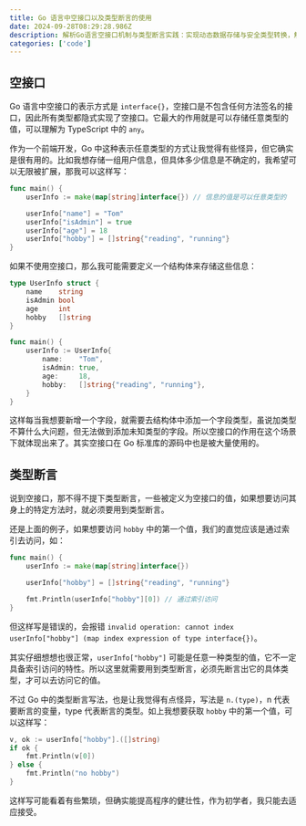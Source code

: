 ```yaml
---
title: Go 语言中空接口以及类型断言的使用
date: 2024-09-28T08:29:28.986Z
description: 解析Go语言空接口机制与类型断言实践：实现动态数据存储与安全类型转换，解决JSON解析与配置管理中的类型不确定性难题。
categories: ['code']
---
```


## 空接口

Go 语言中空接口的表示方式是 `interface{}`，空接口是不包含任何方法签名的接口，因此所有类型都隐式实现了空接口。它最大的作用就是可以存储任意类型的值，可以理解为 TypeScript 中的 `any`。

作为一个前端开发，Go 中这种表示任意类型的方式让我觉得有些怪异，但它确实是很有用的。比如我想存储一组用户信息，但具体多少信息是不确定的，我希望可以无限被扩展，那我可以这样写：

```go
func main() {
	userInfo := make(map[string]interface{}) // 信息的值是可以任意类型的

	userInfo["name"] = "Tom"
    userInfo["isAdmin"] = true
	userInfo["age"] = 18
	userInfo["hobby"] = []string{"reading", "running"}
}
```

如果不使用空接口，那么我可能需要定义一个结构体来存储这些信息：

```go
type UserInfo struct {
	name    string
	isAdmin bool
	age     int
	hobby   []string
}

func main() {
	userInfo := UserInfo{
		name:    "Tom",
		isAdmin: true,
		age:     18,
		hobby:   []string{"reading", "running"},
	}
}
```

这样每当我想要新增一个字段，就需要去结构体中添加一个字段类型，虽说加类型不算什么大问题，但无法做到添加未知类型的字段。所以空接口的作用在这个场景下就体现出来了。其实空接口在 Go 标准库的源码中也是被大量使用的。

## 类型断言

说到空接口，那不得不提下类型断言，一些被定义为空接口的值，如果想要访问其身上的特定方法时，就必须要用到类型断言。

还是上面的例子，如果想要访问 `hobby` 中的第一个值，我们的直觉应该是通过索引去访问，如：

```go
func main() {
	userInfo := make(map[string]interface{})

	userInfo["hobby"] = []string{"reading", "running"}

    fmt.Println(userInfo["hobby"][0]) // 通过索引访问
}
```

但这样写是错误的，会报错 `invalid operation: cannot index userInfo["hobby"] (map index expression of type interface{})`。

其实仔细想想也很正常，`userInfo["hobby"]` 可能是任意一种类型的值，它不一定具备索引访问的特性。所以这里就需要用到类型断言，必须先断言出它的具体类型，才可以去访问它的值。

不过 Go 中的类型断言写法，也是让我觉得有点怪异，写法是 `n.(type)`，n 代表要断言的变量，type 代表断言的类型。如上我想要获取 `hobby` 中的第一个值，可以这样写：

```go
v, ok := userInfo["hobby"].([]string)
if ok {
    fmt.Println(v[0])
} else {
    fmt.Println("no hobby")
}
```

这样写可能看着有些繁琐，但确实能提高程序的健壮性，作为初学者，我只能去适应接受。
